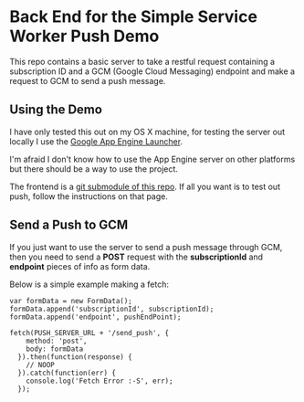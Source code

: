 Back End for the Simple Service Worker Push Demo
=======

This repo contains a basic server to take a restful request containing
a subscription ID and a GCM (Google Cloud Messaging) endpoint and make a request to GCM to send a push message.

## Using the Demo

I have only tested this out on my OS X machine, for testing the server out locally I use the [Google App Engine Launcher](https://cloud.google.com/appengine/downloads?csw=1).

I'm afraid I don't know how to use the App Engine server on other platforms but there should be a way to use the project.

The frontend is a [git submodule of this repo](https://github.com/gauntface/simple-push-demo). If all you want is to test out push, follow the instructions on that page.

## Send a Push to GCM

If you just want to use the server to send a push message through GCM, 
then you need to send a **POST** request with the **subscriptionId** 
and **endpoint** pieces of info as form data.

Below is a simple example making a fetch:

    var formData = new FormData();
    formData.append('subscriptionId', subscriptionId);
    formData.append('endpoint', pushEndPoint);

    fetch(PUSH_SERVER_URL + '/send_push', {
        method: 'post',
        body: formData
      }).then(function(response) {
        // NOOP
      }).catch(function(err) {
        console.log('Fetch Error :-S', err);
      });

